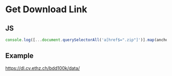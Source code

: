 # Get Download Link

## JS

```js
console.log([...document.querySelectorAll('a[href$=".zip"]')].map(anchor => anchor.href).join('\n'));
```

## Example

https://dl.cv.ethz.ch/bdd100k/data/
